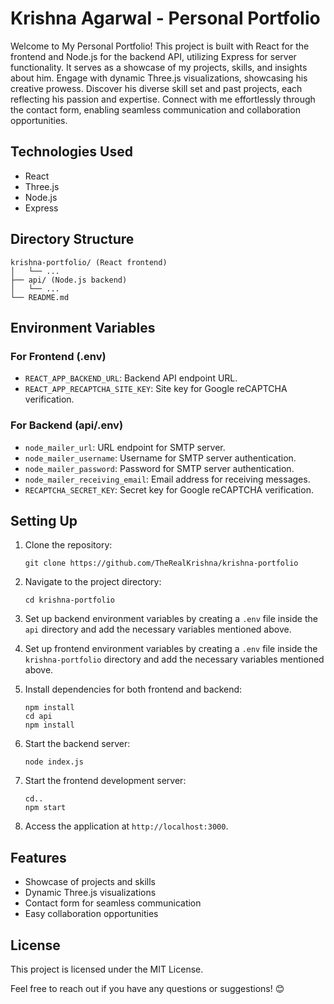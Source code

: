 <h1>Krishna Agarwal - Personal Portfolio</h1><p>Welcome to My Personal Portfolio! This project is built with React for the frontend and Node.js for the backend API, utilizing Express for server functionality. It serves as a showcase of my projects, skills, and insights about him. Engage with dynamic Three.js visualizations, showcasing his creative prowess. Discover his diverse skill set and past projects, each reflecting his passion and expertise. Connect with me effortlessly through the contact form, enabling seamless communication and collaboration opportunities.</p><h2>Technologies Used</h2><ul><li>React</li><li>Three.js</li><li>Node.js</li><li>Express</li></ul><h2>Directory Structure</h2><pre><div class="dark bg-gray-950 rounded-md"><div class="flex items-center relative text-token-text-secondary bg-token-main-surface-secondary px-4 py-2 text-xs font-sans justify-between rounded-t-md"></div><div class="p-4 overflow-y-auto"><code class="!whitespace-pre hljs language-scss">krishna-portfolio/ (React frontend)
│   └── ...
├── api/ (Node.js backend)
│   └── ...
└── README<span class="hljs-selector-class">.md</span>
</code></div></div></pre><h2>Environment Variables</h2><h3>For Frontend (.env)</h3><ul><li><code>REACT_APP_BACKEND_URL</code>: Backend API endpoint URL.</li><li><code>REACT_APP_RECAPTCHA_SITE_KEY</code>: Site key for Google reCAPTCHA verification.</li></ul><h3>For Backend (api/.env)</h3><ul><li><code>node_mailer_url</code>:  URL endpoint for SMTP server.</li><li><code>node_mailer_username</code>: Username for SMTP server authentication.</li><li><code>node_mailer_password</code>: Password for SMTP server authentication.</li><li><code>node_mailer_receiving_email</code>: Email address for receiving messages.</li><li><code>RECAPTCHA_SECRET_KEY</code>: Secret key for Google reCAPTCHA verification.</li></ul><h2>Setting Up</h2><ol><li><p>Clone the repository:</p><pre><div class="dark bg-gray-950 rounded-md"><div class="flex items-center relative text-token-text-secondary bg-token-main-surface-secondary px-4 py-2 text-xs font-sans justify-between rounded-t-md"></div><div class="p-4 overflow-y-auto"><code class="!whitespace-pre hljs language-bash">git <span class="hljs-built_in">clone</span> https://github.com/TheRealKrishna/krishna-portfolio
</code></div></div></pre></li><li><p>Navigate to the project directory:</p><pre><div class="dark bg-gray-950 rounded-md"><div class="flex items-center relative text-token-text-secondary bg-token-main-surface-secondary px-4 py-2 text-xs font-sans justify-between rounded-t-md"></div><div class="p-4 overflow-y-auto"><code class="!whitespace-pre hljs language-bash"><span class="hljs-built_in">cd</span> krishna-portfolio
</code></div></div></pre></li><li><p>Set up backend environment variables by creating a <code>.env</code> file inside the <code>api</code> directory and add the necessary variables mentioned above.</p></li><li><p>Set up frontend environment variables by creating a <code>.env</code> file inside the <code>krishna-portfolio</code> directory and add the necessary variables mentioned above.</p></li><li><p>Install dependencies for both frontend and backend:</p><pre><div class="dark bg-gray-950 rounded-md"><div class="p-4 overflow-y-auto"><code class="!whitespace-pre hljs language-bash">npm install
<span class="hljs-built_in">cd</span> api
npm install
</code></div></div></pre></li><li><p>Start the backend server:</p><pre><div class="dark bg-gray-950 rounded-md"><div class="flex items-center relative text-token-text-secondary bg-token-main-surface-secondary px-4 py-2 text-xs font-sans justify-between rounded-t-md"></div><div class="p-4 overflow-y-auto"><code class="!whitespace-pre hljs language-sql">node <span class="hljs-keyword">index.js</span>
</code></div></div></pre></li><li><p>Start the frontend development server:</p><pre><div class="dark bg-gray-950 rounded-md"><div class="flex items-center relative text-token-text-secondary bg-token-main-surface-secondary px-4 py-2 text-xs font-sans justify-between rounded-t-md"></div><div class="p-4 overflow-y-auto"><code class="!whitespace-pre hljs language-sql"><span class="hljs-keyword">cd..</span>
npm <span class="hljs-keyword">start</span>
</code></div></div></pre></li><li><p>Access the application at <code>http://localhost:3000</code>.</p></li></ol><h2>Features</h2><ul><li>Showcase of projects and skills</li><li>Dynamic Three.js visualizations</li><li>Contact form for seamless communication</li><li>Easy collaboration opportunities</li></ul><h2>License</h2><p>This project is licensed under the <a target="_new">MIT License</a>.</p><p>Feel free to reach out if you have any questions or suggestions! 😊</p>